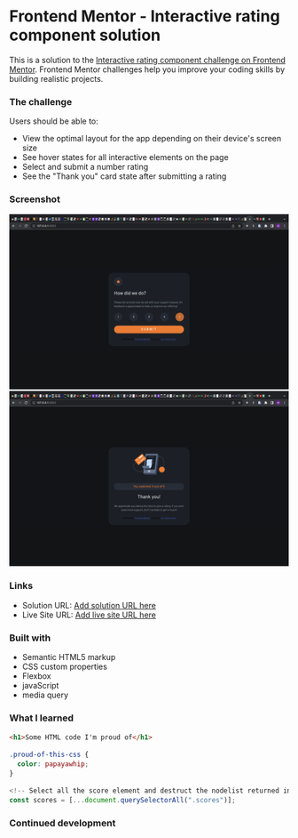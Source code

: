 # Frontend Mentor - Interactive rating component solution

This is a solution to the [Interactive rating component challenge on Frontend Mentor](https://www.frontendmentor.io/challenges/interactive-rating-component-koxpeBUmI). Frontend Mentor challenges help you improve your coding skills by building realistic projects.

### The challenge

Users should be able to:

- View the optimal layout for the app depending on their device's screen size
- See hover states for all interactive elements on the page
- Select and submit a number rating
- See the "Thank you" card state after submitting a rating

### Screenshot

![sreenshot of the task](/images/Screenshot1.png)
![sreenshot of the task](/images/Screenshot3.png)

### Links

- Solution URL: [Add solution URL here](https://github.com/hemjay07/interactive-rating-component-main)
- Live Site URL: [Add live site URL here](https://hemjay07.github.io/interactive-rating-component-main/)

### Built with

- Semantic HTML5 markup
- CSS custom properties
- Flexbox
- javaScript
- media query

### What I learned

```html
<h1>Some HTML code I'm proud of</h1>
```

```css
.proud-of-this-css {
  color: papayawhip;
}
```

```js
<!-- Select all the score element and destruct the nodelist returned into an array -->
const scores = [...document.querySelectorAll(".scores")];

```

### Continued development
